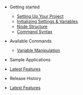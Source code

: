 <!-- docs/_sidebar.md -->

* Getting started

  * [Setting Up Your Project](/mds/setup.md)
  * [Initializing Settings & Variables](/mds/settings.md)
  * [Node Structure](/mds/nodeStructure.md)
  * [Command Syntax](/mds/commandSyntax.md)


* Available Commands

  * [Variable Manipulation](/mds/variableCommands.md)


* Sample Applications

 * [Latest Features](/mds/sampleApps.md)


* Release History

 * [Latest Features](/mds/releaseHistory.md)